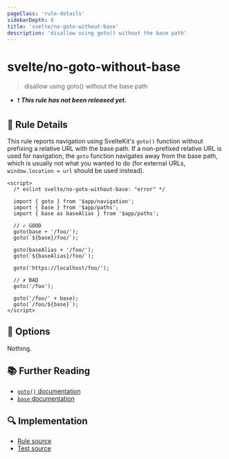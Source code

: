 ```yaml
---
pageClass: 'rule-details'
sidebarDepth: 0
title: 'svelte/no-goto-without-base'
description: 'disallow using goto() without the base path'
---
```


# svelte/no-goto-without-base

> disallow using goto() without the base path

- :exclamation: <badge text="This rule has not been released yet." vertical="middle" type="error"> **_This rule has not been released yet._** </badge>

## :book: Rule Details

This rule reports navigation using SvelteKit's `goto()` function without prefixing a relative URL with the base path. If a non-prefixed relative URL is used for navigation, the `goto` function navigates away from the base path, which is usually not what you wanted to do (for external URLs, `window.location = url` should be used instead).

<ESLintCodeBlock>

<!--eslint-skip-->

```svelte
<script>
  /* eslint svelte/no-goto-without-base: "error" */

  import { goto } from '$app/navigation';
  import { base } from '$app/paths';
  import { base as baseAlias } from '$app/paths';

  // ✓ GOOD
  goto(base + '/foo/');
  goto(`${base}/foo/`);

  goto(baseAlias + '/foo/');
  goto(`${baseAlias}/foo/`);

  goto('https://localhost/foo/');

  // ✗ BAD
  goto('/foo');

  goto('/foo/' + base);
  goto(`/foo/${base}`);
</script>
```

</ESLintCodeBlock>

## :wrench: Options

Nothing.

## :books: Further Reading

- [`goto()` documentation](https://kit.svelte.dev/docs/modules#$app-navigation-goto)
- [`base` documentation](https://kit.svelte.dev/docs/modules#$app-paths-base)

## :mag: Implementation

- [Rule source](https://github.com/sveltejs/eslint-plugin-svelte/blob/main/src/rules/no-goto-without-base.ts)
- [Test source](https://github.com/sveltejs/eslint-plugin-svelte/blob/main/tests/src/rules/no-goto-without-base.ts)
